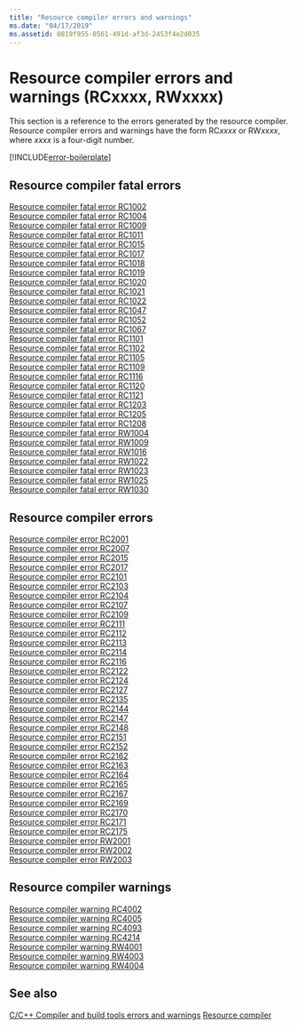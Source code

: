 ```yaml
---
title: "Resource compiler errors and warnings"
ms.date: "04/17/2019"
ms.assetid: 0819f955-0561-491d-af3d-2453f4e2d035
---
```

# Resource compiler errors and warnings (RCxxxx, RWxxxx)

This section is a reference to the errors generated by the resource compiler. Resource compiler errors and warnings have the form RC*xxxx* or RW*xxxx*, where *xxxx* is a four-digit number.

[!INCLUDE[error-boilerplate](../../error-messages/includes/error-boilerplate.md)]

## Resource compiler fatal errors

[Resource compiler fatal error RC1002](resource-compiler-fatal-error-rc1002.md) \
[Resource compiler fatal error RC1004](resource-compiler-fatal-error-rc1004.md) \
[Resource compiler fatal error RC1009](resource-compiler-fatal-error-rc1009.md) \
[Resource compiler fatal error RC1011](resource-compiler-fatal-error-rc1011.md) \
[Resource compiler fatal error RC1015](resource-compiler-fatal-error-rc1015.md) \
[Resource compiler fatal error RC1017](resource-compiler-fatal-error-rc1017.md) \
[Resource compiler fatal error RC1018](resource-compiler-fatal-error-rc1018.md) \
[Resource compiler fatal error RC1019](resource-compiler-fatal-error-rc1019.md) \
[Resource compiler fatal error RC1020](resource-compiler-fatal-error-rc1020.md) \
[Resource compiler fatal error RC1021](resource-compiler-fatal-error-rc1021.md) \
[Resource compiler fatal error RC1022](resource-compiler-fatal-error-rc1022.md) \
[Resource compiler fatal error RC1047](resource-compiler-fatal-error-rc1047.md) \
[Resource compiler fatal error RC1052](resource-compiler-fatal-error-rc1052.md) \
[Resource compiler fatal error RC1067](resource-compiler-fatal-error-rc1067.md) \
[Resource compiler fatal error RC1101](resource-compiler-fatal-error-rc1101.md) \
[Resource compiler fatal error RC1102](resource-compiler-fatal-error-rc1102.md) \
[Resource compiler fatal error RC1105](resource-compiler-fatal-error-rc1105.md) \
[Resource compiler fatal error RC1109](resource-compiler-fatal-error-rc1109.md) \
[Resource compiler fatal error RC1116](resource-compiler-fatal-error-rc1116.md) \
[Resource compiler fatal error RC1120](resource-compiler-fatal-error-rc1120.md) \
[Resource compiler fatal error RC1121](resource-compiler-fatal-error-rc1121.md) \
[Resource compiler fatal error RC1203](resource-compiler-fatal-error-rc1203.md) \
[Resource compiler fatal error RC1205](resource-compiler-fatal-error-rc1205.md) \
[Resource compiler fatal error RC1208](resource-compiler-fatal-error-rc1208.md) \
[Resource compiler fatal error RW1004](resource-compiler-fatal-error-rw1004.md) \
[Resource compiler fatal error RW1009](resource-compiler-fatal-error-rw1009.md) \
[Resource compiler fatal error RW1016](resource-compiler-fatal-error-rw1016.md) \
[Resource compiler fatal error RW1022](resource-compiler-fatal-error-rw1022.md) \
[Resource compiler fatal error RW1023](resource-compiler-fatal-error-rw1023.md) \
[Resource compiler fatal error RW1025](resource-compiler-fatal-error-rw1025.md) \
[Resource compiler fatal error RW1030](resource-compiler-fatal-error-rw1030.md)

## Resource compiler errors

[Resource compiler error RC2001](resource-compiler-error-rc2001.md) \
[Resource compiler error RC2007](resource-compiler-error-rc2007.md) \
[Resource compiler error RC2015](resource-compiler-error-rc2015.md) \
[Resource compiler error RC2017](resource-compiler-error-rc2017.md) \
[Resource compiler error RC2101](resource-compiler-error-rc2101.md) \
[Resource compiler error RC2103](resource-compiler-error-rc2103.md) \
[Resource compiler error RC2104](resource-compiler-error-rc2104.md) \
[Resource compiler error RC2107](resource-compiler-error-rc2107.md) \
[Resource compiler error RC2109](resource-compiler-error-rc2109.md) \
[Resource compiler error RC2111](resource-compiler-error-rc2111.md) \
[Resource compiler error RC2112](resource-compiler-error-rc2112.md) \
[Resource compiler error RC2113](resource-compiler-error-rc2113.md) \
[Resource compiler error RC2114](resource-compiler-error-rc2114.md) \
[Resource compiler error RC2116](resource-compiler-error-rc2116.md) \
[Resource compiler error RC2122](resource-compiler-error-rc2122.md) \
[Resource compiler error RC2124](resource-compiler-error-rc2124.md) \
[Resource compiler error RC2127](resource-compiler-error-rc2127.md) \
[Resource compiler error RC2135](resource-compiler-error-rc2135.md) \
[Resource compiler error RC2144](resource-compiler-error-rc2144.md) \
[Resource compiler error RC2147](resource-compiler-error-rc2147.md) \
[Resource compiler error RC2148](resource-compiler-error-rc2148.md) \
[Resource compiler error RC2151](resource-compiler-error-rc2151.md) \
[Resource compiler error RC2152](resource-compiler-error-rc2152.md) \
[Resource compiler error RC2162](resource-compiler-error-rc2162.md) \
[Resource compiler error RC2163](resource-compiler-error-rc2163.md) \
[Resource compiler error RC2164](resource-compiler-error-rc2164.md) \
[Resource compiler error RC2165](resource-compiler-error-rc2165.md) \
[Resource compiler error RC2167](resource-compiler-error-rc2167.md) \
[Resource compiler error RC2169](resource-compiler-error-rc2169.md) \
[Resource compiler error RC2170](resource-compiler-error-rc2170.md) \
[Resource compiler error RC2171](resource-compiler-error-rc2171.md) \
[Resource compiler error RC2175](resource-compiler-error-rc2175.md) \
[Resource compiler error RW2001](resource-compiler-error-rw2001.md) \
[Resource compiler error RW2002](resource-compiler-error-rw2002.md) \
[Resource compiler error RW2003](resource-compiler-error-rw2003.md)

## Resource compiler warnings

[Resource compiler warning RC4002](resource-compiler-warning-rc4002.md) \
[Resource compiler warning RC4005](resource-compiler-warning-rc4005.md) \
[Resource compiler warning RC4093](resource-compiler-warning-rc4093.md) \
[Resource compiler warning RC4214](resource-compiler-warning-rc4214.md) \
[Resource compiler warning RW4001](resource-compiler-warning-rw4001.md) \
[Resource compiler warning RW4003](resource-compiler-warning-rw4003.md) \
[Resource compiler warning RW4004](resource-compiler-warning-rw4004.md)

## See also

[C/C++ Compiler and build tools errors and warnings](../compiler-errors-1/c-cpp-build-errors.md)
[Resource compiler](/windows/win32/menurc/resource-compiler)
